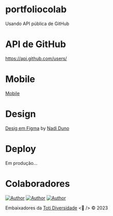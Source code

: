 # portfoliocolab

Usando API pública de GitHub


# API de GitHub

https://api.github.com/users/<nomeUsuario>


# Mobile

[Mobile](https://github.com/nadiduno/portfoliocolab/blob/main/.github/ImgApp.png)


# Design

[Desig em Figma](https://www.figma.com/file/jDcuHzp08C27QmdEVpLDuF/PortfolioColab?type=design&node-id=0-1&mode=design&t=TR50a0guEUFc7paM-0) by [Nadi Duno](https://www.linkedin.com/in/nadiduno/) 


# Deploy

Em produção...


# Colaboradores

[![Author](https://img.shields.io/badge/Dev-Maoly%20Lara-orange%20)](https://www.linkedin.com/in/maolylara/)
[![Author](https://img.shields.io/badge/Dev-Nadi%20Duno-blueviolet%20)](https://www.linkedin.com/in/nadiduno/)
[![Author](https://img.shields.io/badge/Dev-Victor%20Martínez-blueviolet%20)](https://www.linkedin.com/in/)


Embaixadores da [Toti Diversidade](https://totidiversidade.com.br/) <💜 /> © 2023